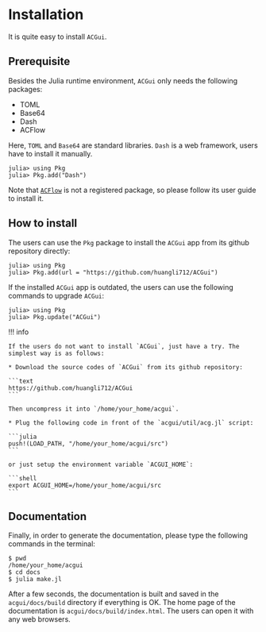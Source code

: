 # Installation

It is quite easy to install `ACGui`.

## Prerequisite

Besides the Julia runtime environment, `ACGui` only needs the following packages:

* TOML
* Base64
* Dash
* ACFlow

Here, `TOML` and `Base64` are standard libraries. `Dash` is a web framework, users have to install it manually.

```julia-repl
julia> using Pkg
julia> Pkg.add("Dash")
```

Note that [`ACFlow`](https://github.com/huangli712/ACFlow) is not a registered package, so please follow its user guide to install it.

## How to install

The users can use the `Pkg` package to install the `ACGui` app from its github repository directly:

```julia-repl
julia> using Pkg
julia> Pkg.add(url = "https://github.com/huangli712/ACGui")
```

If the installed `ACGui` app is outdated, the users can use the following commands to upgrade `ACGui`:

```julia-repl
julia> using Pkg
julia> Pkg.update("ACGui")
```

!!! info

    If the users do not want to install `ACGui`, just have a try. The simplest way is as follows:

    * Download the source codes of `ACGui` from its github repository:

    ```text
    https://github.com/huangli712/ACGui
    ```

    Then uncompress it into `/home/your_home/acgui`.

    * Plug the following code in front of the `acgui/util/acg.jl` script:

    ```julia
    push!(LOAD_PATH, "/home/your_home/acgui/src")
    ```

    or just setup the environment variable `ACGUI_HOME`:

    ```shell
    export ACGUI_HOME=/home/your_home/acgui/src
    ```

## Documentation

Finally, in order to generate the documentation, please type the following commands in the terminal:

```shell
$ pwd
/home/your_home/acgui
$ cd docs
$ julia make.jl
```

After a few seconds, the documentation is built and saved in the `acgui/docs/build` directory if everything is OK. The home page of the documentation is `acgui/docs/build/index.html`. The users can open it with any web browsers.
